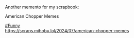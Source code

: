 Another memento for my scrapbook:

American Chopper Memes

[\#<span>Funny</span>](https://social.lol/tags/Funny)  
[<span class="invisible">https://</span><span class="ellipsis">scraps.mihobu.lol/2024/07/amer</span><span class="invisible">ican-chopper-memes</span>](https://scraps.mihobu.lol/2024/07/american-chopper-memes)